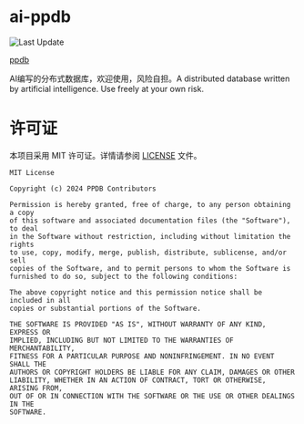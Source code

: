 # ai-ppdb

<!-- ![Build Status](https://github.com/wanjochan/ai-ppdb/actions/workflows/build.yml/badge.svg) -->
![Last Update](https://img.shields.io/github/last-commit/wanjochan/ai-ppdb)

[ppdb](ppdb/docs/ARCH.md)

AI编写的分布式数据库，欢迎使用，风险自担。A distributed database written by artificial intelligence. Use freely at your own risk.


# 许可证

本项目采用 MIT 许可证。详情请参阅 [LICENSE](LICENSE) 文件。

```
MIT License

Copyright (c) 2024 PPDB Contributors

Permission is hereby granted, free of charge, to any person obtaining a copy
of this software and associated documentation files (the "Software"), to deal
in the Software without restriction, including without limitation the rights
to use, copy, modify, merge, publish, distribute, sublicense, and/or sell
copies of the Software, and to permit persons to whom the Software is
furnished to do so, subject to the following conditions:

The above copyright notice and this permission notice shall be included in all
copies or substantial portions of the Software.

THE SOFTWARE IS PROVIDED "AS IS", WITHOUT WARRANTY OF ANY KIND, EXPRESS OR
IMPLIED, INCLUDING BUT NOT LIMITED TO THE WARRANTIES OF MERCHANTABILITY,
FITNESS FOR A PARTICULAR PURPOSE AND NONINFRINGEMENT. IN NO EVENT SHALL THE
AUTHORS OR COPYRIGHT HOLDERS BE LIABLE FOR ANY CLAIM, DAMAGES OR OTHER
LIABILITY, WHETHER IN AN ACTION OF CONTRACT, TORT OR OTHERWISE, ARISING FROM,
OUT OF OR IN CONNECTION WITH THE SOFTWARE OR THE USE OR OTHER DEALINGS IN THE
SOFTWARE.
